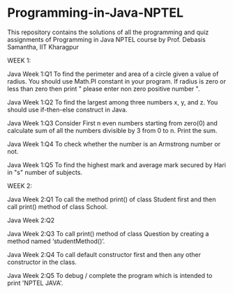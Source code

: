 # Programming-in-Java-NPTEL
This repository contains the solutions of all the programming and quiz assignments of Programming in Java NPTEL course by Prof. Debasis Samantha, IIT Kharagpur

WEEK 1:

Java Week 1:Q1 To find the perimeter and area of a circle given a value of radius. You should use Math.PI constant in your program. If radius is zero or less than zero then print " please enter non zero positive number ".

Java Week 1:Q2 To find the largest among three numbers x, y, and z. You should use if-then-else construct in Java.

Java Week 1:Q3 Consider First n even numbers starting from zero(0) and calculate sum of all the numbers divisible by 3 from 0 to n. Print the sum.

Java Week 1:Q4 To check whether the number is an Armstrong number or not.

Java Week 1:Q5 To find the highest mark and average mark secured by Hari in "s" number of subjects.

WEEK 2:

Java Week 2:Q1 To call the method  print() of class Student first and then call print() method of class School.

Java Week 2:Q2 

Java Week 2:Q3 To call print() method of class Question by creating a method named ‘studentMethod()’.

Java Week 2:Q4 To call default constructor first and then any other constructor in the class.

Java Week 2:Q5 To debug / complete the program which is intended to print 'NPTEL JAVA'.
